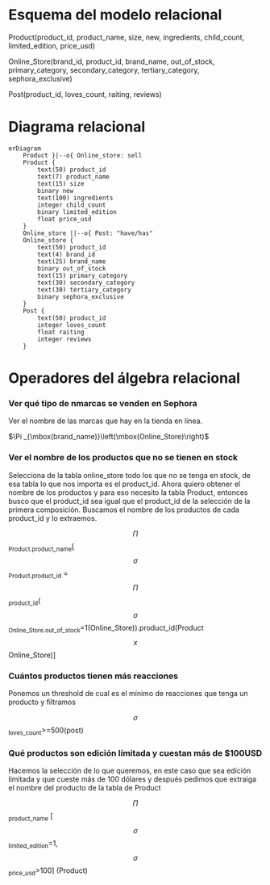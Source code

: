 # Esquema del modelo relacional

Product(product_id, product_name, size, new, ingredients, child_count, limited_edition, price_usd)

Online_Store(brand_id, product_id, brand_name, out_of_stock, primary_category, secondary_category, tertiary_category, sephora_exclusive)

Post(product_id, loves_count, raiting, reviews)

# Diagrama relacional

```mermaid
erDiagram
    Product }|--o{ Online_store: sell
    Product {
        text(50) product_id 
        text(7) product_name
        text(15) size
        binary new
        text(100) ingredients
        integer child_count
        binary limited_edition
        float price_usd
    }
    Online_store ||--o{ Post: "have/has"
    Online_store {
        text(50) product_id
        text(4) brand_id
        text(25) brand_name
        binary out_of_stock
        text(15) primary_category
        text(30) secondary_category
        text(30) tertiary_category
        binary sephora_exclusive
    }
    Post {
        text(50) product_id
        integer loves_count
        float raiting
        integer reviews
    }
```

# Operadores del álgebra relacional

### Ver qué tipo de nmarcas se venden en Sephora
Ver el nombre de las marcas que hay en la tienda en línea.

$\Pi _{\mbox(brand_name)}\left(\mbox(Online_Store)\right)$

### Ver el nombre de los productos que no se tienen en stock
Selecciona de la tabla online_store todo los que no se tenga en stock, de esa tabla lo que nos importa es el product_id. Ahora quiero obtener el nombre de los productos y para eso necesito la tabla Product, entonces busco que el product_id sea igual que el product_id de la selección de la primera composición. Buscamos el nombre de los productos de cada product_id y lo extraemos.

$$\Pi$$<sub>Product.product_name</sub>[$$\sigma$$<sub>Product.product_id</sub> = $$\Pi$$<sub>product_id</sub>($$\sigma$$<sub>Online_Store.out_of_stock</sub>=1(Online_Store)).product_id(Product $$x$$ Online_Store)]

### Cuántos productos tienen más reacciones
Ponemos un threshold de cual es el mínimo de reacciones que tenga un producto y filtramos

$$\sigma$$<sub>loves_count</sub>>=500(post)

### Qué productos son edición límitada y cuestan más de $100USD
Hacemos la selección de lo que queremos, en este caso que sea edición limitada y que cueste más de 100 dólares y después pedimos que extraiga el nombre del producto de la tabla de Product

$$\Pi$$<sub>product_name</sub> [$$\sigma$$<sub>limited_edition</sub>=1, $$\sigma$$<sub>price_usd</sub>>100] (Product)